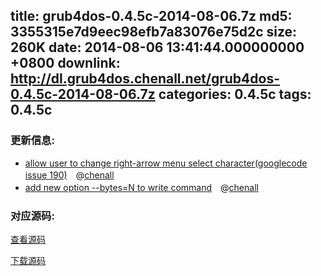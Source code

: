 title: grub4dos-0.4.5c-2014-08-06.7z
md5: 3355315e7d9eec98efb7a83076e75d2c
size: 260K
date: 2014-08-06 13:41:44.000000000 +0800
downlink: http://dl.grub4dos.chenall.net/grub4dos-0.4.5c-2014-08-06.7z
categories: 0.4.5c
tags: 0.4.5c
---


### 更新信息:
  * [allow user to change right-arrow menu select character(googlecode issue 190)](https://github.com/chenall/grub4dos/commit/1ea9fe73774c8b5d0c154f5d66cd8df057b29d92)　@[chenall](https://github.com/chenall)
  * [add new option --bytes=N to write command](https://github.com/chenall/grub4dos/commit/73df31ecddf04822655069536c1976d97266615e)　@[chenall](https://github.com/chenall)

### 对应源码:
  [查看源码](https://github.com/chenall/grub4dos/tree/73df31ecddf04822655069536c1976d97266615e)

  [下载源码](https://github.com/chenall/grub4dos/archive/73df31ecddf04822655069536c1976d97266615e.zip)
